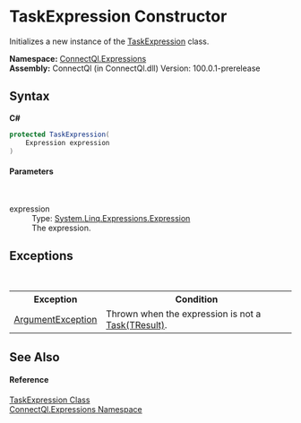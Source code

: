 # TaskExpression Constructor 
 

Initializes a new instance of the <a href="T_ConnectQl_Expressions_TaskExpression">TaskExpression</a> class.

**Namespace:**&nbsp;<a href="N_ConnectQl_Expressions">ConnectQl.Expressions</a><br />**Assembly:**&nbsp;ConnectQl (in ConnectQl.dll) Version: 100.0.1-prerelease

## Syntax

**C#**<br />
``` C#
protected TaskExpression(
	Expression expression
)
```


#### Parameters
&nbsp;<dl><dt>expression</dt><dd>Type: <a href="http://msdn2.microsoft.com/en-us/library/bb356138" target="_blank">System.Linq.Expressions.Expression</a><br />The expression.</dd></dl>

## Exceptions
&nbsp;<table><tr><th>Exception</th><th>Condition</th></tr><tr><td><a href="http://msdn2.microsoft.com/en-us/library/3w1b3114" target="_blank">ArgumentException</a></td><td>Thrown when the expression is not a <a href="http://msdn2.microsoft.com/en-us/library/dd321424" target="_blank">Task(TResult)</a>.</td></tr></table>

## See Also


#### Reference
<a href="T_ConnectQl_Expressions_TaskExpression">TaskExpression Class</a><br /><a href="N_ConnectQl_Expressions">ConnectQl.Expressions Namespace</a><br />
